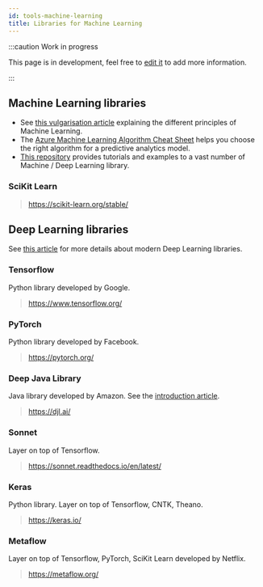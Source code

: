 ```yaml
---
id: tools-machine-learning
title: Libraries for Machine Learning
---
```


:::caution Work in progress

This page is in development, feel free to [edit it](https://github.com/MaastrichtU-IDS/dsri-documentation/edit/master/docs/tools-machine-learning.md) to add more information.

:::

## Machine Learning libraries

* See [this vulgarisation article](https://www.saagie.com/blog/machine-learning-for-grandmas/) explaining the different principles of Machine Learning.
* The [Azure Machine Learning Algorithm Cheat Sheet](https://docs.microsoft.com/en-us/azure/machine-learning/algorithm-cheat-sheet) helps you choose the right algorithm for a predictive analytics model.
* [This repository](https://github.com/TarrySingh/Artificial-Intelligence-Deep-Learning-Machine-Learning-Tutorials) provides tutorials and examples to a vast number of Machine / Deep Learning library.


### SciKit Learn

> https://scikit-learn.org/stable/

## Deep Learning libraries

See [this article](https://towardsdatascience.com/top-10-best-deep-learning-frameworks-in-2019-5ccb90ea6de) for more details about modern Deep Learning libraries.

### Tensorflow

Python library developed by Google.

> https://www.tensorflow.org/

### PyTorch

Python library developed by Facebook.

> https://pytorch.org/

### Deep Java Library

Java library developed by Amazon. See the [introduction article](https://towardsdatascience.com/introducing-deep-java-library-djl-9de98de8c6ca).

> https://djl.ai/

### Sonnet 

Layer on top of Tensorflow.

> https://sonnet.readthedocs.io/en/latest/

### Keras

Python library. Layer on top of Tensorflow, CNTK, Theano.

> https://keras.io/

### Metaflow

Layer on top of Tensorflow, PyTorch, SciKit Learn developed by Netflix. 

> https://metaflow.org/